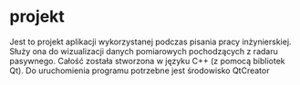 # projekt

Jest to projekt aplikacji wykorzystanej podczas pisania pracy inżynierskiej. Służy ona do wizualizacji danych pomiarowych pochodzących z radaru pasywnego. Całość została stworzona w języku C++ (z pomocą bibliotek Qt). Do uruchomienia programu potrzebne jest środowisko QtCreator
